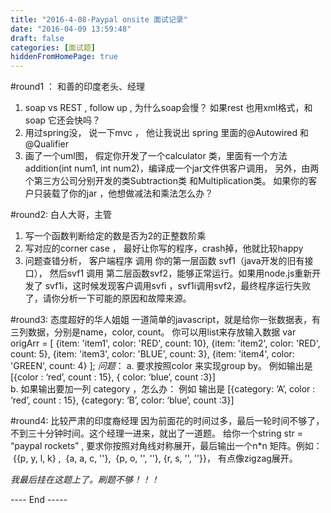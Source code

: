 ```yaml
---
title: "2016-4-08-Paypal onsite 面试记录"
date: "2016-04-09 13:59:48"
draft: false
categories: [面试题]
hiddenFromHomePage: true
---
```

#round1 ： 和善的印度老头、经理

1. soap  vs  REST , follow up , 为什么soap会慢？ 如果rest 也用xml格式，和soap 它还会快吗？
2. 用过spring没， 说一下mvc ， 他让我说出 spring 里面的@Autowired 和 @Qualifier
3. 画了一个uml图， 假定你开发了一个calculator 类，里面有一个方法 addition(int num1, int num2)，编译成一个jar文件供客户调用， 另外，由两个第三方公司分别开发的类Subtraction类  和Multiplication类。 如果你的客户只装载了你的jar ，他想做减法和乘法怎么办？

#round2: 白人大哥，主管
1. 写一个函数判断给定的数是否为2的正整数阶乘
2. 写对应的corner case ， 最好让你写的程序，crash掉，他就比较happy
3. 问题查错分析， 客户端程序 调用 你的第一层函数 svf1（java开发的旧有接口）， 然后svf1 调用 第二层函数svf2，能够正常运行。如果用node.js重新开发了 svf1i，这时候发现客户调用svfi ，svf1i调用svf2，最终程序运行失败了，请你分析一下可能的原因和故障来源。

#round3: 态度超好的华人姐姐
一道简单的javascript，就是给你一张数据表，有三列数据，分别是name，color, count。 你可以用list来存放输入数据
var origArr = [
    {item: 'item1', color: 'RED', count: 10},
    {item: 'item2', color: 'RED', count: 5},
    {item: 'item3', color: 'BLUE', count: 3},
    {item: 'item4', color: 'GREEN', count: 4}
];
*问题*：
  a.  要求按照color 来实现group by。 例如输出是 [{color : ‘red’,  count : 15}, { color: ‘blue’, count :3}]  
  b.  如果输出要加一列 category ，怎么办： 例如
输出是 [{category: ‘A’, color : ‘red’,  count : 15}, {category: ‘B’, color: ‘blue’, count :3}]

#round4: 比较严肃的印度裔经理
因为前面花的时间过多，最后一轮时间不够了，不到三十分钟时间。这个经理一进来，就出了一道题。
给你一个string str = “paypal rockets” ,  要求你按照对角线对称展开，最后输出一个n*n 矩阵。例如：  {{p, y, l, k} ,  {a, a, c, ''},  {p, o, '', ''}, {r, s, '', ''}}， 有点像zigzag展开。

*我最后挂在这题上了。刷题不够！！！*

---- End -----
